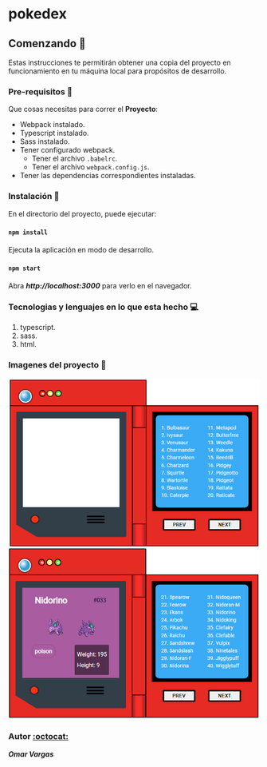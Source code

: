 # pokedex

## Comenzando :rocket:

Estas instrucciones te permitirán obtener una copia del proyecto en funcionamiento en tu máquina local para propósitos de desarrollo.

### Pre-requisitos :pencil:

Que cosas necesitas para correr el **Proyecto**:

* Webpack instalado.
* Typescript instalado.
* Sass instalado.
* Tener configurado webpack.
  * Tener el archivo ``.babelrc``.
  * Tener el archivo ``webpack.config.js``.
* Tener las dependencias correspondientes instaladas.

### Instalación :wrench:

En el directorio del proyecto, puede ejecutar:

#### ``npm install``

Ejecuta la aplicación en modo de desarrollo.
#### ``npm start``
Abra _**http://localhost:3000**_ para verlo en el navegador.

### Tecnologias y lenguajes en lo que esta hecho :computer:

1. typescript.
2. sass.
3. html.

### Imagenes del proyecto :flower_playing_cards:

![img1-muestra](./img-muestra/img1.png)  
![img2-muestra](./img-muestra/img2.png)

### Autor [:octocat:](https://github.com/OmarVargas235)

**_Omar Vargas_**
